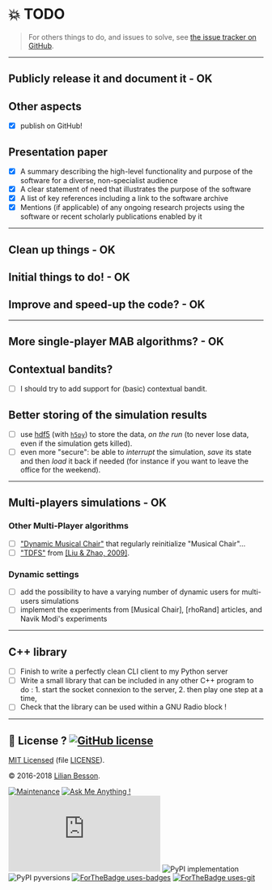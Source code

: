 # :boom: TODO
> For others things to do, and issues to solve, see [the issue tracker on GitHub](https://github.com/Naereen/AlgoBandits/issues).

---

## Publicly release it and document it - OK

## Other aspects
- [x] publish on GitHub!

## Presentation paper
- [x] A summary describing the high-level functionality and purpose of the software
for a diverse, non-specialist audience
- [x] A clear statement of need that illustrates the purpose of the software
- [x] A list of key references including a link to the software archive
- [x] Mentions (if applicable) of any ongoing research projects using the software
or recent scholarly publications enabled by it

---

## Clean up things - OK

## Initial things to do! - OK

## Improve and speed-up the code? - OK

---

## More single-player MAB algorithms? - OK

## Contextual bandits?
- [ ] I should try to add support for (basic) contextual bandit.

## Better storing of the simulation results
- [ ] use [hdf5](https://www.hdfgroup.org/HDF5/) (with [`h5py`](http://docs.h5py.org/en/latest/quick.html#core-concepts)) to store the data, *on the run* (to never lose data, even if the simulation gets killed).
- [ ] even more "secure": be able to *interrupt* the simulation, *save* its state and then *load* it back if needed (for instance if you want to leave the office for the weekend).

---

## Multi-players simulations - OK

### Other Multi-Player algorithms
- [ ] ["Dynamic Musical Chair"](https://arxiv.org/abs/1512.02866) that regularly reinitialize "Musical Chair"...
- [ ] ["TDFS"](https://arxiv.org/abs/0910.2065v3) from [[Liu & Zhao, 2009]](https://arxiv.org/abs/0910.2065v3).

### Dynamic settings
- [ ] add the possibility to have a varying number of dynamic users for multi-users simulations
- [ ] implement the experiments from [Musical Chair], [rhoRand] articles, and Navik Modi's experiments

---

## C++ library
- [ ] Finish to write a perfectly clean CLI client to my Python server
- [ ] Write a small library that can be included in any other C++ program to do : 1. start the socket connexion to the server, 2. then play one step at a time,
- [ ] Check that the library can be used within a GNU Radio block !

----

## :scroll: License ? [![GitHub license](https://img.shields.io/github/license/Naereen/AlgoBandits.svg)](https://github.com/Naereen/AlgoBandits/blob/master/LICENSE)
[MIT Licensed](https://lbesson.mit-license.org/) (file [LICENSE](LICENSE)).

© 2016-2018 [Lilian Besson](https://GitHub.com/Naereen).

[![Maintenance](https://img.shields.io/badge/Maintained%3F-yes-green.svg)](https://GitHub.com/Naereen/AlgoBandits/graphs/commit-activity)
[![Ask Me Anything !](https://img.shields.io/badge/Ask%20me-anything-1abc9c.svg)](https://GitHub.com/Naereen/ama)
[![Analytics](https://ga-beacon.appspot.com/UA-38514290-17/github.com/Naereen/AlgoBandits/README.md?pixel)](https://GitHub.com/Naereen/AlgoBandits/)
![PyPI implementation](https://img.shields.io/pypi/implementation/ansicolortags.svg)
![PyPI pyversions](https://img.shields.io/pypi/pyversions/ansicolortags.svg)
[![ForTheBadge uses-badges](http://ForTheBadge.com/images/badges/uses-badges.svg)](http://ForTheBadge.com)
[![ForTheBadge uses-git](http://ForTheBadge.com/images/badges/uses-git.svg)](https://GitHub.com/)
